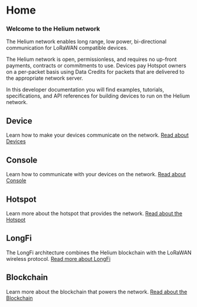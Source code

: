 # Home

### Welcome to the Helium network

The Helium network enables long range, low power, bi-directional communication for LoRaWAN compatible devices. 

The Helium network is open, permissionless, and requires no up-front payments, contracts or commitments to use. Devices pay Hotspot owners on a per-packet basis using Data Credits for packets that are delivered to the appropriate network server.

In this developer documentation you will find examples, tutorials, specifications, and API references for building devices to run on the Helium network.

## Device

Learn how to make your devices communicate on the network. [Read about Devices](devices/device.md)

## Console

Learn how to communicate with your devices on the network. [Read about Console](console-1/console.md)

## Hotspot

Learn more about the hotspot that provides the network. [Read about the Hotspot](hotspot-1/hotspot.md)

## LongFi

The LongFi architecture combines the Helium blockchain with the LoRaWAN wireless protocol. [Read more about LongFi](longfi-1/longfi.md)

## Blockchain

Learn more about the blockchain that powers the network. [Read about the Blockchain](blockchain-1/blockchain.md)

